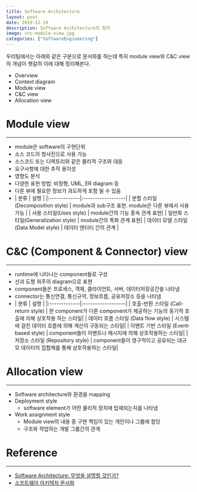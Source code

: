 ```yaml
---
title: Software Architecture
layout: post
date: 2019-12-19
description: Software Architecture의 정의
image: cnc-module-view.jpg
categories: ["SoftwareEngineering"]
---
```


우리팀에서는 아래와 같은 구분으로 문서화를 하는데 특히 module view와 C&C view의 개념이 햇갈려 이에 대해 정리해본다.

* Overview
* Context diagram
* Module view
* C&C view
* Allocation view

# Module view
* * *
- module은 software의 구현단위
- 소스 코드의 청사진으로 사용 가능
- 소스코드 또는 디렉토리와 같은 물리적 구조와 대응
- 요구사항에 대한 추적 용이성
- 영향도 분석
- 다양한 표현 방법: 비정형, UML, ER diagram 등
- 다른 뷰에 필요한 정보가 과도하게 포함 될 수 있음
- | 분류        | 설명              |
|:-------------|:------------------|
| 분할 스타일(Decomposition style) | module과 sub구조 표현. module은 다른 뷰에서 사용 가능 |
| 사용 스타일(Uses style) | module간의 기능 종속 관계 표현|
| 일반화 스타일(Generalization style) | module간의 특화 관계 표현|
| 데이터 모델 스타일(Data Model style) | 데이터 엔티티 간의 관계 |


# C&C (Component & Connector) view
* * *
- runtime에 나타나는 component들로 구성
- 선과 도형 위주의 diagram으로 표현
- component들은 프로세스, 객체, 클라이언트, 서버, 데이터저장공간을 나타냄
- connector는 통신연결, 통신규약, 정보흐름, 공유저장소 등을 나타냄
- | 분류        | 설명              |
|:-------------|:------------------|
| 호출-반환 스타일 (Call-return style) | 한 component가 다른 component가 제공하는 기능의 동기적 호출에 의해 상호작용 하는 스타일|
| 데이터 흐름 스타일 (Data flow style) | 시스템에 걸친 데이터 흐름에 의해 계산이 구동되는 스타일|
| 이벤트 기반 스타일 (Event-based style) | component들이 이벤트나 메시지에 의해 상호작용하는 스타일|
| 저장소 스타일 (Repository style) | component들이 영구적이고 공유되는 대규모 데이터의 집합체를 통해 상호작용하는 스타일|


# Allocation view
---
- Software architecture와 환경을 mapping
- Deployment style
  - software element가 어떤 물리적 장치에 탑재되는지를 나타냄
- Work assignment style
  - Module view의 내용 중 구현 책임이 있는 개인이나 그룹에 할당
  - 구조와 작업하는 개발 그룹간의 관계

# Reference
---
* [Software Architecture: 무엇을 설명할 것인가?](https://technical-leader.tistory.com/34)
* [소프트웨어 아키텍처 문서화](https://www.slideshare.net/ssuserff7918/ss-16975285)
